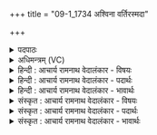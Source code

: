 +++
title = "09-1_1734 अश्विना वर्तिरस्मदा"

+++
<details><summary>पदपाठः</summary>

अ꣡श्वि꣢꣯ना। व꣣र्तिः꣢। अ꣣स्म꣢त्। आ। गो꣡म꣢꣯त्। द꣣स्रा। हि꣡र꣢꣯ण्यवत्। अ꣣र्वा꣢क्। र꣡थ꣢꣯म्। स꣡म꣢꣯नसा। स। म꣣नसा। नि꣢। य꣣च्छतम्। १७३४।
</details>

<details><summary>अधिमन्त्रम् (VC)</summary>

- अश्विनौ
- गोतमो राहूगणः
- उष्णिक्
- ऋषभः
</details>

<details><summary>हिन्दी : आचार्य रामनाथ वेदालंकार - विषयः</summary>

प्रथम मन्त्र में प्राण-अपान का विषय कहते हैं।
</details>

<details><summary>हिन्दी : आचार्य रामनाथ वेदालंकार - पदार्थः</summary>

पदार्थान्वयभाषाः -  हे (दस्रा) दोषों का क्षय करनेवाले (अश्विना) शरीर में व्याप्त प्राणापानो ! (अस्मत्) हमारा (वर्तिः) घर (आ) चारों ओर से (गोमत्) धेनुओं से युक्त और (हिरण्यवत्) सुवर्ण आदि धनों से युक्त होवे,इस हेतु से तुम (समनसा) मन से संयुक्त होकर (रथम्) हमारे शरीर-रूप रथ को (अर्वाक्) अनुकूल रूप में (नियच्छतम्) नियन्त्रित करो ॥१॥
</details>

<details><summary>हिन्दी : आचार्य रामनाथ वेदालंकार - भावार्थः</summary>

भावार्थभाषाः -  देह के स्वस्थ होने पर ही पुरुषार्थ करके गाय,सुवर्ण आदि धन प्राप्त किये जा सकते हैं और स्वास्थ्य प्राप्त करने का प्राणायाम मुख्य साधन है ॥१॥
</details>

<details><summary>संस्कृत : आचार्य रामनाथ वेदालंकार - विषयः</summary>

तत्रादौ प्राणापानविषयमाह।
</details>

<details><summary>संस्कृत : आचार्य रामनाथ वेदालंकार - पदार्थः</summary>

पदार्थान्वयभाषाः -  हे (दस्रा) दस्रौ दोषाणामुपक्षेतारौ (अश्विना) शरीरव्याप्तौ प्राणापानौ ! (अस्मत्) अस्माकम्।[अत्र ‘सुपां सुलुक्’ अ० ७।१।३९ इति षष्ठ्या लुक्।] (वर्तिः१) गृहम् (आ) समन्तात् (गोमत्) गोभिर्युक्तम्, (हिरण्यवत्) सुवर्णादिभिर्धनैश्च युक्तं भवेदिति हेतोः,युवाम् (समनसा) समनसौ मनसा संयुक्तौ भूत्वा (रथम्) अस्माकं देहरूपं शकटम् (अर्वाग्) अनुकूलं यथा स्यात्तथा (नि यच्छतम्) नियन्त्रितं कुरुतम् ॥१॥
</details>

<details><summary>संस्कृत : आचार्य रामनाथ वेदालंकार - भावार्थः</summary>

भावार्थभाषाः -  देहे स्वस्थे सत्येव पुरुषार्थं कृत्वा गोहिरण्यादीनि धनानि प्राप्तुं शक्यन्ते,स्वास्थ्यप्राप्तेश्च प्राणायामो मुख्यं साधनम् ॥१॥
</details>